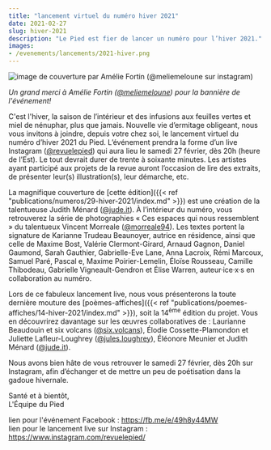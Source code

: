 ```yaml
---
title: "lancement virtuel du numéro hiver 2021"
date: 2021-02-27
slug: hiver-2021
description: "Le Pied est fier de lancer un numéro pour l’hiver 2021."
images:
- /evenements/lancements/2021-hiver.png
---
```


![image de couverture par Amélie Fortin (@meliemeloune sur instagram)](/evenements/lancements/2021-hiver.png)

_Un grand merci à Amélie Fortin ([@meliemeloune](https://www.instagram.com/meliemeloune)) pour la bannière de l'événement!_

C'est l'hiver, la saison de l’intérieur et des infusions aux feuilles vertes et miel de nénuphar, plus que jamais. Nouvelle vie d’ermitage obligeant, nous vous invitons à joindre, depuis votre chez soi, le lancement virtuel du numéro d’hiver 2021 du Pied. L’événement prendra la forme d’un live Instagram ([@revuelepied](https://www.instagram.com/revuelepied)) qui aura lieu le samedi 27 février, dès 20h (heure de l’Est). Le tout devrait durer de trente à soixante minutes. Les artistes ayant participé aux projets de la revue auront l’occasion de lire des extraits, de présenter leur(s) illustration(s), leur démarche, etc.

La magnifique couverture de [cette édition]({{< ref "publications/numeros/29-hiver-2021/index.md" >}}) est une création de la talentueuse Judith Ménard ([@jude.it](https://www.instagram.com/jude.it)). À l’intérieur du numéro, vous retrouverez la série de photographies « Ces espaces qui nous ressemblent » du talentueux Vincent Morreale ([@morreale94](https://www.instagram.com/morreale94)). Les textes portent la signature de Karianne Trudeau Beaunoyer, autrice en résidence, ainsi que celle de Maxime Bost, Valérie Clermont-Girard, Arnaud Gagnon, Daniel Gaumond, Sarah Gauthier, Gabrielle-Eve Lane, Anna Lacroix, Rémi Marcoux, Samuel Paré, Pascal e, Maxime Poirier-Lemelin, Éloïse Rousseau, Camille Thibodeau, Gabrielle Vigneault-Gendron et Élise Warren, auteur·ice·x·s en collaboration au numéro.

Lors de ce fabuleux lancement live, nous vous présenterons la toute dernière mouture des [poèmes-affiches]({{< ref "publications/poemes-affiches/14-hiver-2021/index.md" >}}), soit la 14<sup>ème</sup> édition du projet. Vous en découvrirez davantage sur les œuvres collaboratives de : Laurianne Beaudouin et six volcans ([@six.volcans](https://www.instagram.com/six.volcans)), Élodie Cossette-Plamondon et Juliette Lafleur-Loughrey ([@jules.loughrey](https://www.instagram.com/jules.loughrey)), Éléonore Meunier et Judith Ménard ([@jude.it](https://www.instagram.com/jude.it)).

Nous avons bien hâte de vous retrouver le samedi 27 février, dès 20h sur Instagram, afin d’échanger et de mettre un peu de poétisation dans la gadoue hivernale.

Santé et à bientôt,  
L'Équipe du Pied

lien pour l'événement Facebook : https://fb.me/e/49h8y44MW  
lien pour le lancement live sur Instagram : https://www.instagram.com/revuelepied/
